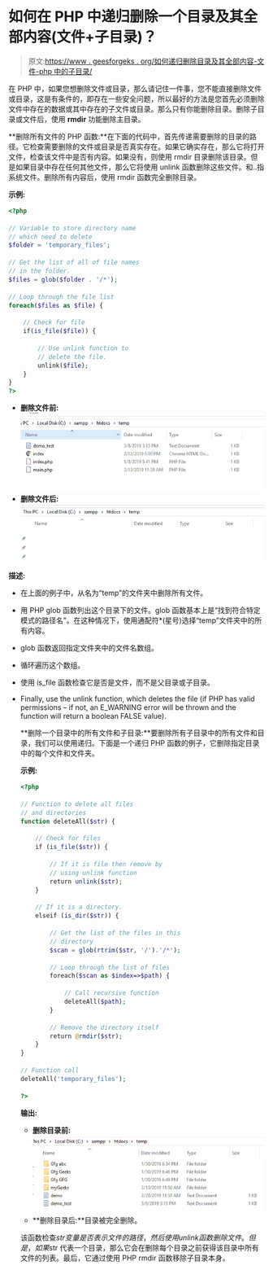 # 如何在 PHP 中递归删除一个目录及其全部内容(文件+子目录)？

> 原文:[https://www . geesforgeks . org/如何递归删除目录及其全部内容-文件-php 中的子目录/](https://www.geeksforgeeks.org/how-to-recursively-delete-a-directory-and-its-entire-contents-files-sub-dirs-in-php/)

在 PHP 中，如果您想删除文件或目录，那么请记住一件事，您不能直接删除文件或目录，这是有条件的，即存在一些安全问题，所以最好的方法是您首先必须删除文件中存在的数据或其中存在的子文件或目录。那么只有你能删除目录。删除子目录或文件后，使用 **rmdir** 功能删除主目录。

**删除所有文件的 PHP 函数:**在下面的代码中，首先传递需要删除的目录的路径。它检查需要删除的文件或目录是否真实存在。如果它确实存在，那么它将打开文件，检查该文件中是否有内容。如果没有，则使用 rmdir 目录删除该目录。但是如果目录中存在任何其他文件，那么它将使用 unlink 函数删除这些文件。和..指系统文件。删除所有内容后，使用 rmdir 函数完全删除目录。

**示例:**

```php
<?php

// Variable to store directory name
// which need to delete
$folder = 'temporary_files';

// Get the list of all of file names
// in the folder.
$files = glob($folder . '/*');

// Loop through the file list
foreach($files as $file) {

    // Check for file
    if(is_file($file)) {

        // Use unlink function to 
        // delete the file.
        unlink($file);
    }
}
?>
```

*   **删除文件前:**
    ![](img/8bf5557c5c73fded194521542842486a.png)
*   **删除文件后:**
    ![](img/9eed5aa4a88713a889acf87fc864534d.png)

**描述:**

*   在上面的例子中，从名为“temp”的文件夹中删除所有文件。
*   用 PHP glob 函数列出这个目录下的文件。glob 函数基本上是“找到符合特定模式的路径名”。在这种情况下，使用通配符*(星号)选择“temp”文件夹中的所有内容。
*   glob 函数返回指定文件夹中的文件名数组。
*   循环遍历这个数组。
*   使用 is_file 函数检查它是否是文件，而不是父目录或子目录。
*   Finally, use the unlink function, which deletes the file (if PHP has valid permissions – if not, an E_WARNING error will be thrown and the function will return a boolean FALSE value).

    **删除一个目录中的所有文件和子目录:**要删除所有子目录中的所有文件和目录，我们可以使用递归。下面是一个递归 PHP 函数的例子，它删除指定目录中的每个文件和文件夹。

    **示例:**

    ```php
    <?php

    // Function to delete all files
    // and directories
    function deleteAll($str) {

        // Check for files
        if (is_file($str)) {

            // If it is file then remove by
            // using unlink function
            return unlink($str);
        }

        // If it is a directory.
        elseif (is_dir($str)) {

            // Get the list of the files in this
            // directory
            $scan = glob(rtrim($str, '/').'/*');

            // Loop through the list of files
            foreach($scan as $index=>$path) {

                // Call recursive function
                deleteAll($path);
            }

            // Remove the directory itself
            return @rmdir($str);
        }
    }

    // Function call
    deleteAll('temporary_files'); 

    ?>
    ```

    **输出:**

    *   **删除目录前:**
        ![](img/35fabeee969411769e79cdf5dd2d8115.png)
    *   **删除目录后:**目录被完全删除。

    该函数检查$str 变量是否表示文件的路径，然后使用 unlink 函数删除文件。但是，如果$str 代表一个目录，那么它会在删除每个目录之前获得该目录中所有文件的列表。最后，它通过使用 PHP rmdir 函数移除子目录本身。